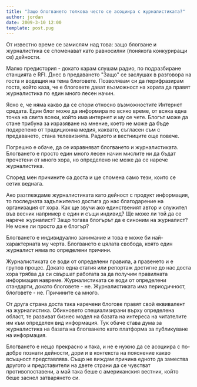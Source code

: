 ```yaml
---
title: "Защо блогването толкова често се асоциира с журналистиката?"
author: jordan
date: 2009-3-10 12:00
template: post.pug
---
```


От известно време се замислям над това: защо блогване и журналистика се
споменават като равносилни (понякога конкуриращи се) дейности.

Малко предистория - докато карам слушам радио, по подразбиране станцията
е RFI. Днес в предаването "Защо" се заслушах в разговора на госта и
водещия на тема блоговете. Позволявам си да перифразирам госта, който
каза, че е блоговете дават възможност на хората да правят журналистика
по един много лесен начин.

Ясно е, че няма какво да се спори относно възможностите Интернет
средата. Един блог може да информира по всяко време, от всяка една точка
на света всеки, който има интернет и му се чете. Блогът може да стане
трибуна за изразяване на мнение, което не може да бъде подкрепено от
традиционна медия, каквато, съгласен съм с предаването, стана
телевизията. Радиото и вестниците още повече.

Погрешно е обаче, да се изравняват блогването и журналистиката.
Блогването е просто един много лесен начин мислите ни да бъдат прочетени
от много хора, но определено не може да се нарече журналистика.

Според мен причините са доста и ще спомена само тези, които се сетих
веднага.

Ако разглеждаме журналистиката като дейност с продукт информация, то
последната задължително достига до нас благодарение на организация от
хора. Как ще звучи ако единственият автор и служител във весник например
е един и същи индивид? Ще може ли той да се нарече журналист? Защо
тогава блогърът да е синоним на журналист? Не може ли просто да е
блогър?

Блогването е индивидуално занимание и това е може би най-характерната му
черта. Блогването е цялата свобода, която един журналист няма по
определени причини.

Журналистиката се води от определени правила, а правенето и е групов
процес. Докато една статия или репортаж достигне до нас доста хора
трябва да си свършат работата за да получим правилната информация
навреме. Журналистиката се води от определени стандарти, докато
блоговете - не. Журналистиката има периодичност, блоговете - не.
Причините са много.

От друга страна доста така наречени блогове правят свой еквивалент на
журналистика. Обикновето специализирани върху определена област, те
развиват бизнес модел на базата на интереса на читателите им към
определен вид информация. Тук обаче става дума за журналистика на базата
на блогването като платформа за публикуване на информация.

Блогването е нещо прекрасно и така, и не е нужно да се асоциира с
по-добре познати дейности, дори и в контекста на пояснение какво
всъщност представлява. Също не виждам причина едното да замества другото
и представители на двете страни да се чувстват противопоставени, а май
така беше с американския вестник, който беше заснел затварянето си.
